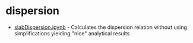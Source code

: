 # dispersion

* [slabDispersion.ipynb](slabDispersion.ipynb) - Calculates the dispersion
  relation without using simplifications yielding "nice" analytical results
